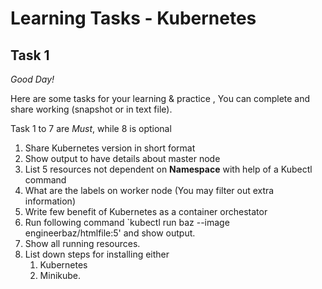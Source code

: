 # Learning Tasks - Kubernetes

## Task 1
*Good Day!* 

Here are some tasks for your learning & practice , You can complete and share working (snapshot or in text file).

Task 1 to 7 are *Must*, while 8 is optional

1. Share Kubernetes version in short format
2. Show output to have details about master node
3. List 5 resources not dependent on **Namespace** with help of a Kubectl command
4. What are the labels on worker node (You may filter out extra information)
5. Write few benefit of Kubernetes as a container orchestator 
6. Run following command `kubectl run baz --image engineerbaz/htmlfile:5' and show output.
7. Show all running resources.
8. List down steps for installing either
   1. Kubernetes
   2. Minikube.


